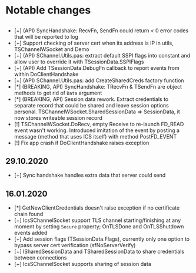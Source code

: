 Notable changes
===============

##

- [+] (API) SyncHandshake: RecvFn, SendFn could return < 0 error codes that will be reported to log
- [+] Support checking of server cert when its address is IP in utils, TSChannelWSocket and Demo
- [+] (API) SChannel.Utils.pas: extract default SSPI flags into constant and allow user to override it with TSessionData.SSPIFlags
- [+] (API) Add TSessionData.DebugFn callback to report events from within DoClientHandshake
- [+] (API) SChannel.Utils.pas: add CreateSharedCreds factory function
- [*] (BREAKING, API) SyncHandshake: TRecvFn & TSendFn are object methods to get rid of `Data` argument
- [*] (BREAKING, API) Session data rework. Extract credentials to separate record that could be shared and leave session options personal. TSChannelWSocket.SharedSessionData => SessionData, it now stores writeable session record
- [!] TSChannelWSocket.DoRecv, empty Receive to re-launch FD_READ event wasn't working. Introduced imitation of the event by posting a message (method that uses ICS itself) with method PostFD_EVENT
- [!] Fix app crash if DoClientHandshake raises exception


## 29.10.2020

- [+] Sync handshake handles extra data that server could send


## 16.01.2020

- [*] GetNewClientCredentials doesn't raise exception if no certificate chain found
- [+] IcsSChannelSocket support TLS channel starting/finishing at any moment by setting `Secure` property; OnTLSDone and OnTLSShutdown events added
- [+] Add session flags (TSessionData.Flags), currently only one option to bypass server cert verification (sfNoServerVerify)
- [+] ISharedSessionData and TSharedSessionData to share credentials between connections
- [+] IcsSChannelSocket supports sharing of session data

